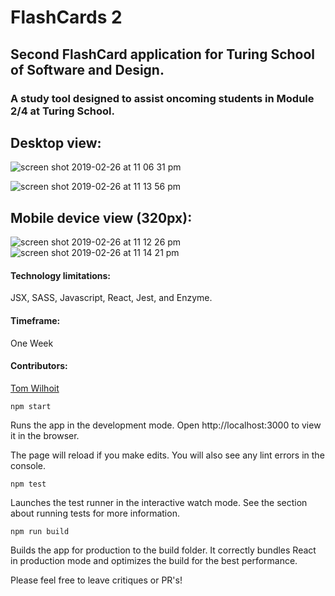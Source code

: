 # FlashCards 2

## Second FlashCard application for Turing School of Software and Design.

### A study tool designed to assist oncoming students in Module 2/4 at Turing School.

## Desktop view:

![screen shot 2019-02-26 at 11 06 31 pm](https://user-images.githubusercontent.com/38082195/53475531-61c8ce00-3a2d-11e9-8fe4-c145b66168c7.png)


![screen shot 2019-02-26 at 11 13 56 pm](https://user-images.githubusercontent.com/38082195/53475551-7016ea00-3a2d-11e9-8184-ac7de5701637.png)

## Mobile device view (320px):

![screen shot 2019-02-26 at 11 12 26 pm](https://user-images.githubusercontent.com/38082195/53475601-963c8a00-3a2d-11e9-805c-bc999a6b5af4.png) 
![screen shot 2019-02-26 at 11 14 21 pm](https://user-images.githubusercontent.com/38082195/53475622-a2284c00-3a2d-11e9-940b-918e2e468521.png)

#### Technology limitations:
JSX, SASS, Javascript, React, Jest, and Enzyme.

#### Timeframe:
One Week

#### Contributors:
[Tom Wilhoit](https://github.com/TomWilhoit "Tom's Github")

`npm start`

Runs the app in the development mode.
Open http://localhost:3000 to view it in the browser.

The page will reload if you make edits.
You will also see any lint errors in the console.

`npm test`

Launches the test runner in the interactive watch mode.
See the section about running tests for more information.

`npm run build`

Builds the app for production to the build folder.
It correctly bundles React in production mode and optimizes the build for the best performance.

Please feel free to leave critiques or PR's!
